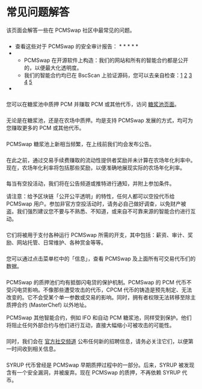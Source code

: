 # 常见问题解答

该页面会解答一些在 PCMSwap 社区中最常见的问题。

### &#x20;<a href="#pancakeswap-an-quan-ma-pancakeswap-you-tong-guo-shen-ji-ma" id="pancakeswap-an-quan-ma-pancakeswap-you-tong-guo-shen-ji-ma"></a>

* 查看这些对于 PCMSwap 的安全审计报告：
  *
  *
  *
  *
  *
*
  * PCMSwap 在开源软件上构造：我们的网站和所有的智能合约都是公开的，以便最大化透明度。
  * 我们的智能合约均已在 BscScan 上验证源码，您可以去亲自检查：[1](https://bscscan.com/address/0x10ED43C718714eb63d5aA57B78B54704E256024E) [2](https://bscscan.com/address/0x73feaa1ee314f8c655e354234017be2193c9e24e#code) [3](https://bscscan.com/address/0xbcfccbde45ce874adcb698cc183debcf17952812) [4](https://bscscan.com/address/0x1b96b92314c44b159149f7e0303511fb2fc4774f#code) [5](https://bscscan.com/address/0x92E8CeB7eAeD69fB6E4d9dA43F605D2610214E68)
*

### &#x20;<a href="#wo-zen-yang-zhi-ya-wo-de-cake" id="wo-zen-yang-zhi-ya-wo-de-cake"></a>

您可以在糖浆池中质押 PCM 并赚取 PCM 或其他代币，访问 [糖浆池页面](https://pancakeswap.finance/pools)。

### &#x20;<a href="#tang-jiang-chi-zhi-ya-wa-kuang-he-nong-chang-liu-dong-xing-wa-kuang-you-shi-mo-qu-bie" id="tang-jiang-chi-zhi-ya-wa-kuang-he-nong-chang-liu-dong-xing-wa-kuang-you-shi-mo-qu-bie"></a>

无论是在糖浆池，还是在农场中质押。均是支持 PCMSwap 发展的方式，均可为您赚取更多的 PCM 或其他代币。

### &#x20;<a href="#wo-gai-zen-yang-jin-hang-nong-chang-liu-dong-xing-wa-kuang" id="wo-gai-zen-yang-jin-hang-nong-chang-liu-dong-xing-wa-kuang"></a>

### &#x20;<a href="#wo-zai-na-li-ke-yi-zhao-dao-pancakeswap-de-fa-zhan-lu-xian-tu" id="wo-zai-na-li-ke-yi-zhao-dao-pancakeswap-de-fa-zhan-lu-xian-tu"></a>

### &#x20;<a href="#wo-gai-zen-yang-lian-jie-wo-de-qian-bao-dao-bi-an-zhi-neng-lian-he-pancakeswap" id="wo-gai-zen-yang-lian-jie-wo-de-qian-bao-dao-bi-an-zhi-neng-lian-he-pancakeswap"></a>

### &#x20;<a href="#shi-yong-na-ge-qian-bao-zui-hao" id="shi-yong-na-ge-qian-bao-zui-hao"></a>

### &#x20;<a href="#wei-shi-mo-wo-de-jiao-yi-shi-bai-le" id="wei-shi-mo-wo-de-jiao-yi-shi-bai-le"></a>

### &#x20;<a href="#shi-mo-shi-hou-you-geng-duo-xin-de-tang-jiang-chi" id="shi-mo-shi-hou-you-geng-duo-xin-de-tang-jiang-chi"></a>

PCMSwap 糖浆池上新相当频繁，在上线前我们均会发布公告。

### &#x20;<a href="#nong-chang-nian-hua-li-shuai-apr-de-ji-suan-bian-le-ma" id="nong-chang-nian-hua-li-shuai-apr-de-ji-suan-bian-le-ma"></a>

在此之前，通过交易手续费赚取的流动性提供者奖励并未计算在农场年化利率中。现在，农场年化利率将包括那些奖励，以便准确地展现实际的农场年化利率。

### &#x20;<a href="#zen-yang-huo-de-kong-tou" id="zen-yang-huo-de-kong-tou"></a>

每当有空投活动，我们将在公告频道或推特进行通知，并附上参加条件。

请注意：给予区块链「公开公平透明」的特性，任何人都可以空投代币给 PCMSwap 用户。参加非官方空投活动时，请务必自己做好调查，以免财产被盗。我们强烈建议您不要与不熟悉、不知道，或来自不可靠来源的智能合约进行互动。

### &#x20;<a href="#zen-yang-fan-kui-bug" id="zen-yang-fan-kui-bug"></a>

### &#x20;<a href="#zen-yang-cha-kan-pancakeswap-de-zhi-neng-he-yue" id="zen-yang-cha-kan-pancakeswap-de-zhi-neng-he-yue"></a>

### &#x20;<a href="#wei-shi-mo-qian-bao-ti-xing-mei-you-bnb-yue" id="wei-shi-mo-qian-bao-ti-xing-mei-you-bnb-yue"></a>

### &#x20;<a href="#ru-he-tou-piao" id="ru-he-tou-piao"></a>

### &#x20;<a href="#cake-de-zong-liang-shi-duo-shao" id="cake-de-zong-liang-shi-duo-shao"></a>

### &#x20;<a href="#chu-bei-jin-ku-nei-de-zi-jin-yi-ban-yong-yu-shi-mo-yong-tu" id="chu-bei-jin-ku-nei-de-zi-jin-yi-ban-yong-yu-shi-mo-yong-tu"></a>

它们将被用于支付各种运行 PCMSwap 所需的开支，其中包括：薪资、审计、奖励、网站托管、日常维护、各种赏金等等。

### &#x20;<a href="#zai-na-li-cha-kan-shu-ju-fen-xi" id="zai-na-li-cha-kan-shu-ju-fen-xi"></a>

您可以通过点击菜单栏中的「信息」，查看 PCMSwap 及上面所有可交易代币们的数据。

### &#x20;<a href="#pancakeswap-hui-zao-shou-shan-dian-dai-gong-ji-ma" id="pancakeswap-hui-zao-shou-shan-dian-dai-gong-ji-ma"></a>

PCMSwap 的质押池们均有抵御闪电贷的保护机制。PCMSwap 的 PCM 代币不受闪电贷影响。不像那些遭受攻击的代币，CPCM 代币的铸造是预先制定、无法改变的。它不会受某个单一参数或交易的影响。同时，拥有者权限无法转移至除主质押合约 (MasterChef) 以外地址。

PCMSwap 其他智能合约，例如 IFO 和自动 PCM 糖浆池，同样受到保护。他们将阻止任何外部合约与他们进行互动，直接大幅缩小可被攻击的可能性。

### &#x20;<a href="#wo-neng-jia-ru-pancakeswap-tuan-dui-ma" id="wo-neng-jia-ru-pancakeswap-tuan-dui-ma"></a>

同时，我们会在 [官方社交频道](https://docs.pancakeswap.finance/contact-us/telegram) 公布任何新的招聘信息，请务必关注它们，以便第一时间收到相关信息。

### &#x20;<a href="#shi-mo-shi-syrup-tang-jiang-dai-bi" id="shi-mo-shi-syrup-tang-jiang-dai-bi"></a>

SYRUP 代币曾经是 PCMSwap 早期质押过程中的一部分。后来，SYRUP 被发现含有一个安全漏洞，并被废弃。现在 PCMSwap 的质押，不再依赖 SYRUP 代币。

### &#x20;<a href="#shang-shu-da-an-mei-you-jie-jue-wo-de-wen-ti-wo-ying-gai-zai-na-li-xun-qiu-bang-zhu" id="shang-shu-da-an-mei-you-jie-jue-wo-de-wen-ti-wo-ying-gai-zai-na-li-xun-qiu-bang-zhu"></a>

